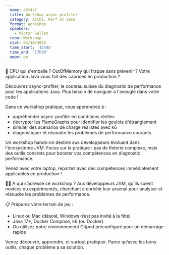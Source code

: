 ```yaml
---
  name: d2t4s7
  title: Workshop async-profiler
  category: Archi, Perf et Sécu
  format: Workshop
  speakers: 
    - Victor Gallet
  room: Workshop
  slot: 04/10/2025
  time_start: '15h45'
  time_end: '17h30'
  ampm: pm
---
```

🚨 CPU qui s'emballe ? OutOfMemory qui frappe sans prévenir ? Votre application Java vous fait des caprices en production ?

Découvrez async-profiler, le couteau suisse du diagnostic de performance pour les applications Java. Plus besoin de naviguer à l'aveugle dans votre code !

Dans ce workshop pratique, vous apprendrez à :

- appréhender async-profiler en conditions réelles
- décrypter les FlameGraphs pour identifier les goulots d'étranglement
- simuler des scénarios de charge réalistes avec k6
- diagnostiquer et résoudre les problèmes de performance courants

Un workshop hands-on destiné aux développeurs évoluant dans l'écosystème JVM. Focus sur la pratique : pas de théorie complexe, mais des outils concrets pour booster vos compétences en diagnostic performance.

Venez avec votre laptop, repartez avec des compétences immédiatement applicables en production !

👩‍💻 À qui s’adresse ce workshop ?
Aux développeurs JVM, qu’ils soient novices ou expérimentés, cherchant à enrichir leur arsenal pour analyser et résoudre les problèmes de performance.

📋 Préparez votre terrain de jeu :

- Linux ou Mac (désolé, Windows n’est pas invité à la fête)
- Java 17+, Docker Compose, k6 (ou Docker)
- Ou utilisez notre environnement Gitpod préconfiguré pour un démarrage rapide

Venez découvrir, apprendre, et surtout pratiquer. Parce qu’avec les bons outils, chaque problème a sa solution.
